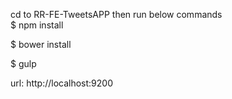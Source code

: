 cd to RR-FE-TweetsAPP then run below commands  
 $ npm install
 
 $ bower install
 
 $ gulp
 
 
 url: http://localhost:9200